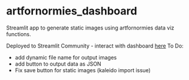 # artfornormies_dashboard
Streamlit app to generate static images using artfornormies data viz functions.

Deployed to Streamlit Community - interact with dashboard [here](https://artfornormiesdashboard-crhbqdnr7xhrczby4vknj3.streamlit.app/)
To Do:
- add dynamic file name for output images
- add button to output data as JSON
- Fix save button for static images (kaleido import issue)
